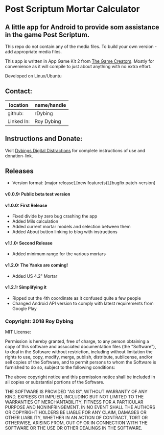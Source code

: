 # Post Scriptum Mortar Calculator

## A little app for Android to provide som assistance in the game Post Scriptum.

This repo do not contain any of the media files. To build your own version - add appropriate media files.

This app is written in App Game Kit 2 from [The Game Creators](thegamecreators.com). Mostly for convenience as it will compile to just about anything with no extra effort.

Developed on Linux/Ubuntu

## Contact:

location   | name/handle
-----------|---------
github:    | rDybing
Linked In: | Roy Dybing

## Instructions and Donate:

Visit [Dybings Digital Distractions](https://dybings.blogspot.com/2018/06/post-scriptum-mortar-calculator.html) for complete instructions of use and donation-link.

## Releases

- Version format: [major release].[new feature(s)].[bugfix patch-version]

#### v0.0.9: Public beta test version
#### v1.0.0: First Release
- Fixed divide by zero bug crashing the app
- Added Mils calculation
- Added current mortar models and selection between them
- Added About button linking to blog with instructions
#### v1.1.0: Second Release
- Added minimum range for the various mortars
#### v1.2.0: The Yanks are coming!
- Added US 4.2" Mortar
#### v1.2.1: Simplifying it
- Ripped out the 4th coordinate as it confused quite a few people
- Changed Android API version to comply with latest requirements from Google Play

### Copyright: 2018 Roy Dybing

MIT License:

Permission is hereby granted, free of charge, to any person obtaining a copy
of this software and associated documentation files (the "Software"), to deal
in the Software without restriction, including without limitation the rights
to use, copy, modify, merge, publish, distribute, sublicense, and/or sell
copies of the Software, and to permit persons to whom the Software is
furnished to do so, subject to the following conditions:

The above copyright notice and this permission notice shall be included in all
copies or substantial portions of the Software.

THE SOFTWARE IS PROVIDED "AS IS", WITHOUT WARRANTY OF ANY KIND, EXPRESS OR
IMPLIED, INCLUDING BUT NOT LIMITED TO THE WARRANTIES OF MERCHANTABILITY,
FITNESS FOR A PARTICULAR PURPOSE AND NONINFRINGEMENT. IN NO EVENT SHALL THE
AUTHORS OR COPYRIGHT HOLDERS BE LIABLE FOR ANY CLAIM, DAMAGES OR OTHER
LIABILITY, WHETHER IN AN ACTION OF CONTRACT, TORT OR OTHERWISE, ARISING FROM,
OUT OF OR IN CONNECTION WITH THE SOFTWARE OR THE USE OR OTHER DEALINGS IN THE
SOFTWARE.